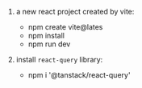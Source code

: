 1. a new react project created by vite:
    - npm create vite@lates
    - npm install
    - npm run dev
   

2. install `react-query` library:
    - npm i '@tanstack/react-query'


